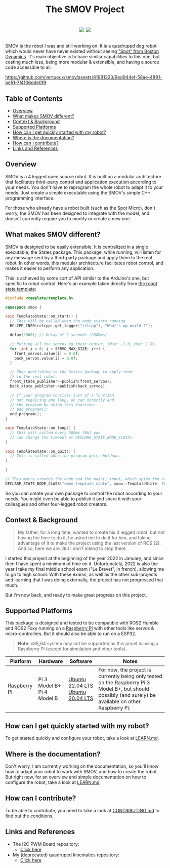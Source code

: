 <h1 align="center">
  <p align="center">
    The SMOV Project
  </p>
  <p align="center">
    <a href="https://github.com/vertueux/smov/blob/master/LICENSE"><img src="https://img.shields.io/badge/License-GPL%203.0.2-blue"/></a>
    <a href="https://discord.com/"><img src="https://img.shields.io/badge/Join%20the%20Discord%20server%20for%20help%20&%20questions-Click%20here-informational"/></a>
  </p>
</h1>

SMOV is the robot I was and still working on. It is a quadruped dog robot which would never have never existed without seeing ["Spot" from Boston Dynamics](https://www.bostondynamics.com/products/spot#:~:text=Spot%20is%20an%20agile%20mobile,Automate). It's main objective is to have similar capabilities to this one, but costing much less, being more modular & extensible, and having a source code accessible to all.

https://github.com/vertueux/smov/assets/81981323/9ed944ef-58ae-4891-be51-7f4106dde0f9

## Table of Contents

* [Overview](#overview)
* [What makes SMOV different?](#what-makes-smov-different)
* [Context & Background](#context--background)
* [Supported Platforms](#supported-platforms)
* [How can I get quickly started with my robot?](#how-can-i-get-quickly-started-with-my-robot)
* [Where is the documentation?](#but-wheres-the-documentation)
* [How can I contribute?](#how-can-i-contribute)
* [Links and References](#links-and-references)

## Overview
SMOV is a 4 legged open source robot. It is built on a modular architecture that facilitates third-party control and application execution according to your needs. You don't have to reprogram the whole robot to adapt it to your needs. Just create a simple executable using the SMOV's simple C++ programming interface.

For those who already have a robot built (such as the Spot Micro), don't worry, the SMOV has been designed to integrate with the model, and doesn't currently require you to modify or create a new one.

## What makes SMOV different?
SMOV is designed to be easily extensible. It is centralized in a single executable, the States package. This package, while running, will listen for any message sent by a third-party package and apply them to the real robot. In other words, this modular architecture facilitates robot control, and makes it easier to perform any application. 

This is achieved by some sort of API similar to the Arduino's one, but specific to robot control. Here's an example taken directly from [the robot state template](https://github.com/vertueux/smov_state):
```cpp
#include <template/template.h>

namespace smov {

void TemplateState::on_start() {
  // This will be called when the node starts running.
  RCLCPP_INFO(rclcpp::get_logger("rclcpp"), "What's up world ?");

  delay(2000); // Delay of 2 seconds (2000ms).

  // Putting all the servos to their center. (Min: -1.0, Max: 1.0).
  for (int i = 0; i < SERVO_MAX_SIZE; i++) {
    front_servos.value[i] = 0.0f; 
    back_servos.value[i] = 0.0f;
  }

  // Then publishing to the States package to apply them 
  // to the real robot.
  front_state_publisher->publish(front_servos);
  back_state_publisher->publish(back_servos);

  // If your program consists just of a function 
  // not requiring any loop, on can directly end 
  // the program by using this function:
  // end_program();
  end_program();
}

void TemplateState::on_loop() {
  // This will called every 500ms (But you 
  // can change the timeout at DECLARE_STATE_NODE_CLASS).
}

void TemplateState::on_quit() {
  // This is called when the program gets shutdown.
}

}

// This macro creates the node and the main() input, which spins the node.
DECLARE_STATE_NODE_CLASS("smov_template_state", smov::TemplateState, 500ms)
```

So you can create your own package to control the robot according to your needs. You might even be able to publish it and share it with your colleagues and other four-legged robot creators.
## Context & Background
> My father, for a long time, wanted to create his 4 legged robot, but not having the time to do it, he asked me to do it for him, and taking advantage of it to make the project using the last version of ROS (2). And so, here we are. But I don't intend to stop there.

I started this project at the beginning of the year 2022 in January, and since then I have spent a minimum of time on it. Unfortunately, 2022 is also the year I take my final middle school exam ("Le Brevet", in french), allowing me to go to high school. With these exams, as well as the other sub-projects and learning that I was doing externally, the project has not progressed that much. 

But I'm now back, and ready to make great progress on this project.

## Supported Platforms
This package is designed and tested to be compatible with ROS2 Humble and ROS2 Foxy running on a [Raspberry Pi](https://www.raspberrypi.com/) with other tools like servos & micro-controllers. 
But it should also be able to run on a ESP32.
> **Note**: x86_64 system may not be supported as this projet is using a Raspberry Pi (except for simulation and other tools).

| Platform | Hardware                                                                                                                                                                                                | Software                                                       | Notes                                                                                                                                                                                                                                                                                                                                                       |
| -------- | ------------------------------------------------------------------------------------------------------------------------------------------------------------------------------------------------------- | -------------------------------------------------------------- | ---------------------------------------------------------------------------------------------------------------------------------------------- |
| Raspberry Pi   | Pi 3 Model B+<br/> Pi 4 Model B<br/> | [Ubuntu 22.04 LTS](https://ubuntu.com/download/raspberry-pi)<br/> [Ubuntu 20.04 LTS](https://ubuntu.com/download/raspberry-pi) | For now, the project is currently being only tested on the Raspberry Pi 3 Model B+, but should possibly (and surely) be available on other Raspberry Pi.  |

## How can I get quickly started with my robot?
To get started quickly and configure your robot, take a look at [LEARN.md](https://github.com/vertueux/smov/blob/prototype/LEARN.md).
## Where is the documentation?
Don't worry, I am currently working on the documentation, so you'll know how to adapt your robot to work with SMOV, and how to create the robot. But right now, for an overview and simple documentation on how to configure the robot, take a look at [LEARN.md](https://github.com/vertueux/smov/blob/prototype/LEARN.md).


## How can I contribute?
To be able to contribute, you need to take a look at [CONTRIBUTING.md](https://github.com/vertueux/smov/blob/prototype/CONTRIBUTING.md) to find out the conditions.

## Links and References
* The I2C PWM Board repository: 
  * [Click here](https://github.com/vertueux/i2c_pwm_board)
* My (deprecated) quadruped kinematics repository: 
  * [Click here](https://github.com/vertueux/quadruped_kinematics)
